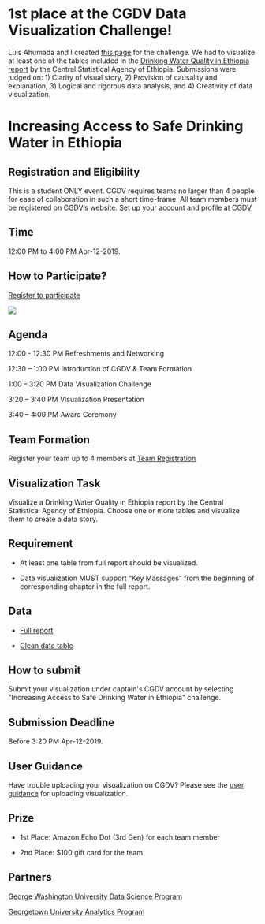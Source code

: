# 1st place at the CGDV Data Visualization Challenge!
Luis Ahumada and I created [this page](https://luisahumada.github.io/ChallengeCGDV/) for the challenge. We had to visualize at least one of the tables included in the [Drinking Water Quality in Ethiopia report](https://cgdv.github.io/challenges/Drinking-Water-Quality-in-Ethiopia/report/Drinking-water-quality-ethiopia-ESS-2016.pdf) by the Central Statistical Agency of Ethiopia. Submissions were judged on: 1) Clarity of visual story, 2) Provision of causality and explanation, 3) Logical and rigorous data analysis, and 4) Creativity of data visualization. 


# Increasing Access to Safe Drinking Water in Ethiopia

## Registration and Eligibility

This is a student ONLY event. CGDV requires teams no larger than 4 people for ease of collaboration in such a short time-frame. All team members must be registered on CGDV’s website. Set up your account and profile at [CGDV](http://34.205.15.39:4000/authentication/signup).

## Time

12:00 PM to 4:00 PM Apr-12-2019.

## How to Participate?

[Register to participate](https://www.eventbrite.com/e/cgdv-data-visualization-challenge-tickets-59229510059)

![](https://cgdv.github.io/challenges/Drinking-Water-Quality-in-Ethiopia/post.jpg)

## Agenda

12:00 - 12:30 PM Refreshments and Networking

12:30 – 1:00 PM Introduction of CGDV & Team Formation

1:00 – 3:20 PM Data Visualization Challenge

3:20 – 3:40 PM Visualization Presentation

3:40 – 4:00 PM Award Ceremony

## Team Formation 

Register your team up to 4 members at [Team Registration](https://forms.gle/ivGWb2EQkb5CdjSG6)

## Visualization Task

Visualize a Drinking Water Quality in Ethiopia report by the Central Statistical Agency of Ethiopia. Choose one or more tables and visualize them to create a data story.

## Requirement 

* At least one table from full report should be visualized.

* Data visualization MUST support “Key Massages” from the beginning of corresponding chapter in the full report. 

## Data

* [Full report](https://cgdv.github.io/challenges/Drinking-Water-Quality-in-Ethiopia/report/Drinking-water-quality-ethiopia-ESS-2016.pdf )

* [Clean data table](https://github.com/CGDV/CGDV.github.io/tree/master/challenges/Drinking-Water-Quality-in-Ethiopia/data )

## How to submit 

Submit your visualization under captain's CGDV account by selecting "Increasing Access to Safe Drinking Water in Ethiopia" challenge.

## Submission Deadline

Before 3:20 PM Apr-12-2019.

## User Guidance

Have trouble uploading your visualization on CGDV? Please see the [user guidance](https://cgdv.github.io/userGuidance/) for uploading visualization. 

## Prize

* 1st Place: Amazon Echo Dot (3rd Gen) for each team member

* 2nd Place: $100 gift card for the team

## Partners 

[George Washington University Data Science Program](https://datasci.columbian.gwu.edu/)

[Georgetown University Analytics Program](https://analytics.georgetown.edu/)
